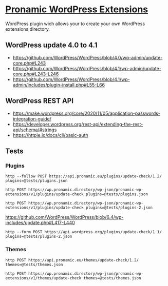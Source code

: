 # [Pronamic WordPress Extensions](http://www.pronamic.eu/plugins/pronamic-wp-extensions/)

WordPress plugin wich allows your to create your own WordPress extensions directory.

## WordPress update 4.0 to 4.1

*	https://github.com/WordPress/WordPress/blob/4.0/wp-admin/update-core.php#L243
*	https://github.com/WordPress/WordPress/blob/4.1/wp-admin/update-core.php#L243-L246
*	https://github.com/WordPress/WordPress/blob/4.1/wp-admin/includes/plugin-install.php#L55-L66

## WordPress REST API

- https://make.wordpress.org/core/2020/11/05/application-passwords-integration-guide/
- https://developer.wordpress.org/rest-api/extending-the-rest-api/schema/#strings
- https://httpie.io/docs/cli/basic-auth

## Tests

### Plugins

```
http --follow POST https://api.pronamic.eu/plugins/update-check/1.2/ plugins=@tests/plugins.json
```

```
http POST https://wp.pronamic.directory/wp-json/pronamic-wp-extensions/v1/plugins/update-check plugins=@tests/plugins.json
```

```
http POST https://wp.pronamic.directory/wp-json/pronamic-wp-extensions/v1/plugins/update-check plugins=@tests/plugins-2.json
```

https://github.com/WordPress/WordPress/blob/6.4/wp-includes/update.php#L417-L440

```
http --form POST https://api.wordpress.org/plugins/update-check/1.1/ plugins=@tests/plugins-2.json
```

### Themes

```
http POST https://api.pronamic.eu/themes/update-check/1.2/ themes=@tests/themes.json
```

```
http POST https://wp.pronamic.directory/wp-json/pronamic-wp-extensions/v1/themes/update-check themes=@tests/themes.json
```
